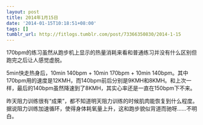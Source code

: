 ```yaml
---
layout: post
title: 2014年1月15日
date: '2014-01-15T10:18:51+08:00'
tags: []
tumblr_url: http://fitlogs.tumblr.com/post/73366350830/2014-1-15
---
```

170bpm的练习虽然从跑步机上显示的热量消耗来看和普通练习并没有什么区别但跑完之后让人感觉虚脱。

5min快走热身后，10min 140bpm + 10min 170bpm + 10min 140bpm。其中170bpm用的速度是12KMH，而140bpm前后分别是9KMH和8KMH。和上次一样，最后的140bpm虽然降速到了8KMH，其实心率还是一直在150bpm下不来。

昨天阻力训练很有“成果”，都不知道明天阻力训练的时候肌肉能恢复到什么程度。据说阻力训练加速循环，使得身体耗氧量上升，这和跑步貌似背道而驰呀……不明白。
